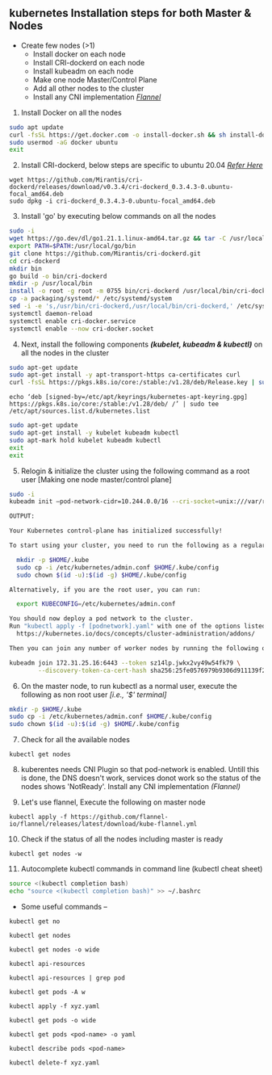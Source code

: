 kubernetes Installation steps for both Master & Nodes 
------------------------------------------------------

* Create few nodes (>1)
  * Install docker on each node
  * Install CRI-dockerd on each node
  * Install kubeadm on each node
  * Make one node Master/Control Plane
  * Add all other nodes to the cluster
  * Install any CNI implementation _[Flannel](https://github.com/flannel-io/flannel/releases/latest/download/)_

1. Install Docker on all the nodes
```bash
sudo apt update
curl -fsSL https://get.docker.com -o install-docker.sh && sh install-docker.sh
sudo usermod -aG docker ubuntu
exit
```

2. Install CRI-dockerd, below steps are specific to ubuntu 20.04
_[Refer Here](https://github.com/Mirantis/cri-dockerd/releases)_
```
wget https://github.com/Mirantis/cri-dockerd/releases/download/v0.3.4/cri-dockerd_0.3.4.3-0.ubuntu-focal_amd64.deb
sudo dpkg -i cri-dockerd_0.3.4.3-0.ubuntu-focal_amd64.deb
```

3. Install 'go' by executing below commands on all the nodes
```bash
sudo -i
wget https://go.dev/dl/go1.21.1.linux-amd64.tar.gz && tar -C /usr/local -xzf go1.21.1.linux-amd64.tar.gz
export PATH=$PATH:/usr/local/go/bin
git clone https://github.com/Mirantis/cri-dockerd.git
cd cri-dockerd
mkdir bin
go build -o bin/cri-dockerd
mkdir -p /usr/local/bin
install -o root -g root -m 0755 bin/cri-dockerd /usr/local/bin/cri-dockerd
cp -a packaging/systemd/* /etc/systemd/system
sed -i -e 's,/usr/bin/cri-dockerd,/usr/local/bin/cri-dockerd,' /etc/systemd/system/cri-docker.service
systemctl daemon-reload
systemctl enable cri-docker.service
systemctl enable --now cri-docker.socket
```

4. Next, install the following components _**(kubelet, kubeadm & kubectl)**_ on all the nodes in the cluster
```bash
sudo apt-get update
sudo apt-get install -y apt-transport-https ca-certificates curl
curl -fsSL https://pkgs.k8s.io/core:/stable:/v1.28/deb/Release.key | sudo gpg --dearmor -o /etc/apt/keyrings/kubernetes-apt-keyring.gpg
```
```
echo ‘deb [signed-by=/etc/apt/keyrings/kubernetes-apt-keyring.gpg] https://pkgs.k8s.io/core:/stable:/v1.28/deb/ /’ | sudo tee /etc/apt/sources.list.d/kubernetes.list
```
```bash
sudo apt-get update
sudo apt-get install -y kubelet kubeadm kubectl
sudo apt-mark hold kubelet kubeadm kubectl
exit
exit
```

5. Relogin & initialize the cluster using the following command as a root user [Making one node master/control plane]
```bash
sudo -i
kubeadm init –pod-network-cidr=10.244.0.0/16 --cri-socket=unix:///var/run/cri-dockerd.sock
```

```bash
OUTPUT:

Your Kubernetes control-plane has initialized successfully!

To start using your cluster, you need to run the following as a regular user:

  mkdir -p $HOME/.kube
  sudo cp -i /etc/kubernetes/admin.conf $HOME/.kube/config
  sudo chown $(id -u):$(id -g) $HOME/.kube/config

Alternatively, if you are the root user, you can run:

  export KUBECONFIG=/etc/kubernetes/admin.conf

You should now deploy a pod network to the cluster.
Run "kubectl apply -f [podnetwork].yaml" with one of the options listed at:
  https://kubernetes.io/docs/concepts/cluster-administration/addons/

Then you can join any number of worker nodes by running the following on each as root:

kubeadm join 172.31.25.16:6443 --token sz14lp.jwkx2vy49w54fk79 \
        --discovery-token-ca-cert-hash sha256:25fe0576979b9306d911139f22c47f02240ab63731619a745b0e396ddf9fbe46
```

6. On the master node, to run kubectl as a normal user, execute the following as non root user _[i.e., '$' terminal]_
```bash
mkdir -p $HOME/.kube
sudo cp -i /etc/kubernetes/admin.conf $HOME/.kube/config
sudo chown $(id -u):$(id -g) $HOME/.kube/config
```

7. Check for all the available nodes
```
kubectl get nodes
```

8. kuberentes needs CNI Plugin so that pod-network is enabled. Untill this is done, the DNS doesn't work, services donot work so the status of the nodes shows 'NotReady'. Install any CNI implementation _(Flannel)_

9. Let's use flannel, Execute the following on master node
```
kubectl apply -f https://github.com/flannel-io/flannel/releases/latest/download/kube-flannel.yml
```

10. Check if the status of all the nodes including master is ready
```
kubectl get nodes -w 
```

11. Autocomplete kubectl commands in command line (kubectl cheat sheet) 
```bash
source <(kubectl completion bash)
echo "source <(kubectl completion bash)" >> ~/.bashrc
```

* Some useful commands –

```
kubectl get no
```
```
kubectl get nodes
```
```
kubectl get nodes -o wide
```
```
kubectl api-resources
```
```
kubectl api-resources | grep pod
```
```
kubectl get pods -A w
```
```
kubectl apply -f xyz.yaml
```
```
kubectl get pods -o wide
```
```
kubectl get pods <pod-name> -o yaml
```
```
kubectl describe pods <pod-name>
```
```
kubectl delete-f xyz.yaml
```
